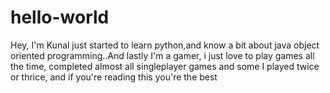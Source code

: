# hello-world
Hey, I'm Kunal just started to learn python,and know a bit about java object oriented programming..And lastly I'm a gamer, i just love to play games all the time, completed almost all singleplayer games and some I played twice or thrice, and if you're reading this you're the best
